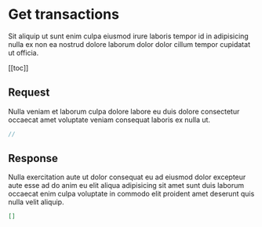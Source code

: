 # Get transactions
Sit aliquip ut sunt enim culpa eiusmod irure laboris tempor id in adipisicing nulla ex non ea nostrud dolore laborum dolor dolor cillum tempor cupidatat ut officia.

[[toc]]

## Request
Nulla veniam et laborum culpa dolore labore eu duis dolore consectetur occaecat amet voluptate veniam consequat laboris ex nulla ut.
```php
//
```

## Response
Nulla exercitation aute ut dolor consequat eu ad eiusmod dolor excepteur aute esse ad do anim eu elit aliqua adipisicing sit amet sunt duis laborum occaecat enim culpa voluptate in commodo elit proident amet deserunt quis nulla velit aliquip.

```json
[]
```

<EditOnGithub repo_name="affiliate-docs" edit_url="nova/live-update.md"/>
